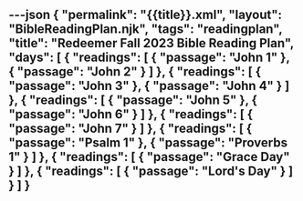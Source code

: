 ---json
{
"permalink": "{{title}}.xml",
  "layout": "BibleReadingPlan.njk",
  "tags": "readingplan",
  "title": "Redeemer Fall 2023 Bible Reading Plan",
  "days": [
    {
      "readings": [
        {
          "passage": "John 1"
        },
        {
          "passage": "John 2"
        }
      ]
    },
    {
      "readings": [
        {
          "passage": "John 3"
        },
        {
          "passage": "John 4"
        }
      ]
    },
    {
      "readings": [
        {
          "passage": "John 5"
        },
        {
          "passage": "John 6"
        }
      ]
    },
    {
      "readings": [
        {
          "passage": "John 7"
        }
      ]
    },
    {
      "readings": [
        {
          "passage": "Psalm 1"
        },
        {
          "passage": "Proverbs 1"
        }
      ]
    },
    {
      "readings": [
        {
          "passage": "Grace Day"
        }
      ]
    },
    {
      "readings": [
        {
          "passage": "Lord's Day"
        }
      ]
    }
  ]
}
---
